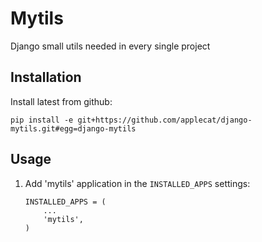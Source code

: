 Mytils
======

Django small utils needed in every single project


Installation
------------

Install latest from github:
```
pip install -e git+https://github.com/applecat/django-mytils.git#egg=django-mytils
```

Usage
-----

1. Add 'mytils' application in the ``INSTALLED_APPS`` settings:

    ```
    INSTALLED_APPS = (
        ...
        'mytils',
    )
    ```
